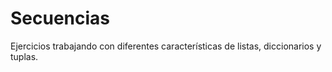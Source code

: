 # Secuencias

Ejercicios trabajando con diferentes características de listas, diccionarios y tuplas.
